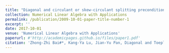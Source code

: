 ```yaml
---
title: "Diagonal and circulant or skew-circulant splitting preconditioners for spatial fractional diffusion equations"
collection: Numerical Linear Algebra with Applications
permalink: /publication/2009-10-01-paper-title-number-1
excerpt: ''
date: 2017-10-01
venue: 'Numerical Linear Algebra with Applications'
paperurl: #'http://academicpages.github.io/files/paper1.pdf'
citation: 'Zhong-Zhi Bai#*, Kang-Ya Lu, Jian-Yu Pan, Diagonal and Toeplitz splitting iteration methods for diagonal-plus-Toeplitz linear systems from spatial fractional diffusion equations, Numerical Linear Algebra with Applications, 2017, 24(4): 1-15(e2093).'
---
```


